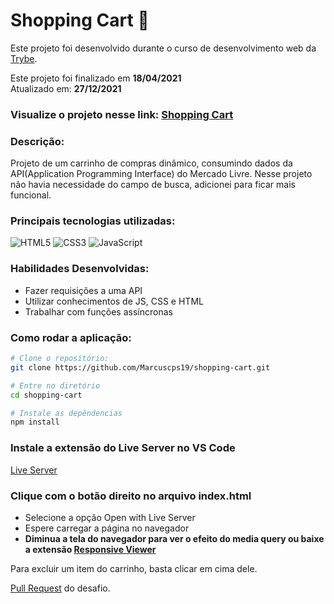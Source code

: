 # Shopping Cart :shopping_cart:

Este projeto foi desenvolvido durante o curso de desenvolvimento web da [Trybe](https://www.betrybe.com/).

Este projeto foi finalizado em **18/04/2021** <br>
Atualizado em: **27/12/2021**

### Visualize o projeto nesse link: [Shopping Cart](https://marcuscps19.github.io/shopping-cart/)

### Descrição:
Projeto de um carrinho de compras dinâmico, consumindo dados da API(Application Programming Interface) do Mercado Livre.
Nesse projeto não havia necessidade do campo de busca, adicionei para ficar mais funcional.

### Principais tecnologias utilizadas:
![HTML5](https://img.shields.io/badge/html5-%23E34F26.svg?style=for-the-badge&logo=html5&logoColor=white)
![CSS3](https://img.shields.io/badge/css3-%231572B6.svg?style=for-the-badge&logo=css3&logoColor=white)
![JavaScript](https://img.shields.io/badge/javascript-%23323330.svg?style=for-the-badge&logo=javascript&logoColor=%23F7DF1E)

### Habilidades Desenvolvidas: 

- Fazer requisições a uma API
- Utilizar conhecimentos de JS, CSS e HTML
- Trabalhar com funções assíncronas

### Como rodar a aplicação:

```bash
# Clone o repositório:
git clone https://github.com/Marcuscps19/shopping-cart.git

# Entre no diretório
cd shopping-cart

# Instale as depêndencias
npm install
```

### Instale a extensão do Live Server no VS Code
[Live Server](https://marketplace.visualstudio.com/items?itemName=ritwickdey.LiveServer)

### Clique com o botão direito no arquivo index.html
- Selecione a opção Open with Live Server
- Espere carregar a página no navegador
- **Diminua a tela do navegador para ver o efeito do media query ou baixe a extensão [Responsive Viewer](https://chrome.google.com/webstore/detail/responsive-viewer/inmopeiepgfljkpkidclfgbgbmfcennb)**

Para excluir um item do carrinho, basta clicar em cima dele.

[Pull Request](https://github.com/tryber/sd-010-a-project-shopping-cart/pull/42) do desafio.
